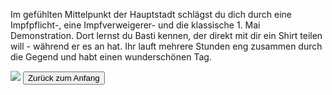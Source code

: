 Im gefühlten Mittelpunkt der Hauptstadt schlägst du dich durch eine Impfpflicht-, eine Impfverweigerer- und die klassische 1. Mai Demonstration.
Dort lernst du Basti kennen, der direkt mit dir ein Shirt teilen will - während er es an hat. Ihr lauft mehrere Stunden eng zusammen durch die Gegend und habt einen wunderschönen Tag. 

<img src="img/neukölln.jpg">

<a href="/">
<button>Zurück zum Anfang</button>
</a>